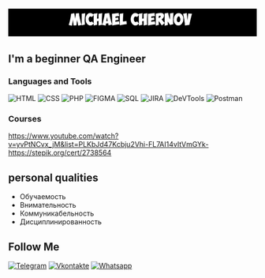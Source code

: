 ![Header](https://github.com/HondaGoro12/MichaelChernov/blob/main/assets/Chernov.png)

## I'm a beginner QA Engineer

### Languages and Tools

![HTML](https://img.shields.io/badge/-HTML-090909?style=for-the-badge&logo=HTML&logoColor=47C5FB)
![CSS](https://img.shields.io/badge/-CSS-090909?style=for-the-badge&logo=CSS&logoColor=097CDB)
![PHP](https://img.shields.io/badge/-PHP-090909?style=for-the-badge&logo=PHP&logoColor=F8C52C)
![FIGMA](https://img.shields.io/badge/-FIGMA-090909?style=for-the-badge&logo=FIGMA&logoColor=F88C00)
![SQL](https://img.shields.io/badge/-SQL-090909?style=for-the-badge&logo=SQL&logoColor=E9D54D)
![JIRA](https://img.shields.io/badge/-JIRA-090909?style=for-the-badge&logo=JIRA&logoColor=E5D3FF)
![DeVTools](https://img.shields.io/badge/-DeVTools-090909?style=for-the-badge&logo=DeVTools&logoColor=6296CC)
![Postman](https://img.shields.io/badge/-Postman-090909?style=for-the-badge&logo=Postman&logoColor=6296CC)

### Courses

https://www.youtube.com/watch?v=yvPtNCvx_jM&list=PLKbJd47Kcbju2Vhi-FL7AI14vItVmGYk- <br>
https://stepik.org/cert/2738564

## personal qualities

<ul>
  <li>Обучаемость</li>
  <li>Внимательность</li>
  <li>Коммуникабельность</li>
  <li>Дисциплинированность</li>
</ul>


## Follow Me

[![Telegram](https://img.shields.io/badge/-Telegram-090909?style=for-the-badge&logo=telegram&logoColor=27A0D9)](https://t.me/MichaelGoro)
[![Vkontakte](https://img.shields.io/badge/-Vkontakte-090909?style=for-the-badge&logo=Vk&logoColor=4F7DB3)](https://vk.com/hondagoro)
[![Whatsapp](https://img.shields.io/badge/-whatsapp-090909?style=for-the-badge&logo=whatsapp&logoColor=075e54)](https://api.whatsapp.com/send?phone=79069514771)

